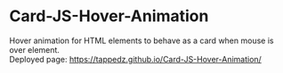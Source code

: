 # Card-JS-Hover-Animation
Hover animation for HTML elements to behave as a card when mouse is over element.</br>
Deployed page: https://tappedz.github.io/Card-JS-Hover-Animation/
